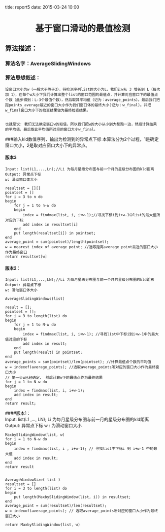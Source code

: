title: report5
date: 2015-03-24 10:00

# <center>基于窗口滑动的最值检测</center>
## 算法描述：
### 算法名字：AverageSlidingWindows
### 算法思想叙述：
	设窗口大小为w（一般大于等于3），待检测序列list的大小为L，我们让w从 3 增长到 L（每次加 1），在每个w大小下我们计算出整个list的窗口范围的最值点，并计算对应窗口下的最值点个数（此步得到：L-3个最值个数），然后取其平均值（记为：average_points）。最后我们把距points_average最近的窗口大小作为我们窗口体的最终大小(记为：w_final)。并把w_final窗口大小下的检查结果做为最终检查结果。
	
	
	也就是说: 我们无法确定窗口w的取值，所以我们把w的大小从小到大都跑一边，然后计算结果的平均值，最后取此平均值所对应的窗口大小w_final。
	

###输入kld数值序列，输出为检测到的异常点下标
本算法分为2个过程，1是确定窗口大小，2是取对应窗口大小下的异常点。

#### 版本3
	Input: list(L1,...,Ln);//Li 为每月星级分布图与前一个月的星级分布图的kld距离
	Output: 异常点下标
	w: 滑动窗口体大小
	
	resultset = [][]
	pointset = []
	for i = 3 to n do
	begin
		for j = 1 to n-w do
		begin 
			index = findmax(list, i, i+w-1);//寻找下标i到i+w-1中list的最大值所对应的下标
			add index in resultset[i]
		end
		put length(resultset[i]) in pointset;
	end
	average_point = sum(pointset)/length(pointset);
	w = nearest index of average_point; //选取距离average_point最近的窗口大小作为最终窗口
	return resultset[w]
	
	
#### 版本2：
	Input: list(L1,...,LN);//Li 为每月星级分布图与前一个月的星级分布图的kld距离
	Output: 异常点下标
	w: 滑动窗口体大小
	
	AverageSlidingWindows(list)
	
	result = [];
	pointset = [];
	for i = 3 to length(list) do
	begin
		for j = 1 to N-w do
		begin
			index = findmax(list, i, i+w-1); //寻找list中下标i到i+w-1中的最大值对应的下标
			add index in result;
		end
		put length(result) in pointset;
	end
	average_points = sum(pointset)/len(pointset); //计算最值点个数的平均值
	w = indexof(average_points); //选取average_points所对应的窗口大小作为最终窗口大小
	// 第一步w已经确定， 然后计算w下的最值点作为最终结果
	for j = 1 to N-w do
	begin
		index = findmax(list, i, i+w-1);
		add index in result;
	end
	return result;

####版本1：	
	Input:	list(L1 ,..., LN); Li 为每月星级分布图与前一月的星级分布图的kld距离
	Output: 异常点下标
	w : 为滑动窗口大小
	
	MaxbySlidingWindow(list, w)
	for i = 1 to N-w do 
	begin
		index = findmax(list, i , i+w-1); // 寻找list中下标i 到 i+w-1 中的最大值
		add index in result;
	end
	return result
	
	
	AverageWindowSize( list )
	resultset = []
	for i = 3 to length(list) do
	begin
		put length(MaxbySlidingWindow(list, i)) in resultset;
	end
	average_point = sum(resultset)/len(resultset);
	w = indexof(average_points); // 选取average_points所对应的窗口大小作为最终窗口大小
	
	return MaxbySlidingWindow(list, w)
	
